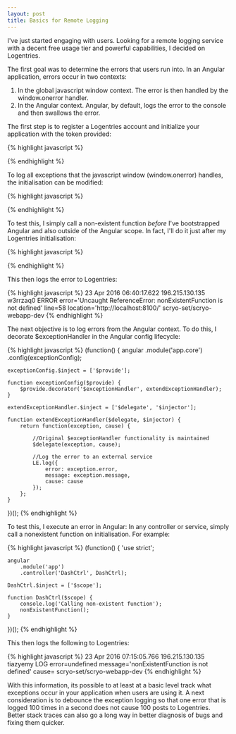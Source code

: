 ```yaml
---
layout: post
title: Basics for Remote Logging
---
```


I've just started engaging with users. Looking for a remote logging service with
a decent free usage tier and powerful capabilities, I decided on Logentries.

The first goal was to determine the errors that users run into. In an
Angular application, errors occur in two contexts:

1. In the global javascript window context. The error is then handled by the
window.onerror handler.
2. In the Angular context. Angular, by default, logs the error to the console
and then swallows the error.

The first step is to register a Logentries account and initialize your application
with the token provided:

{% highlight javascript %}
<script>
LE.init({
    token: 'YOUR-TOKEN'
});
</script>
{% endhighlight %}

To log all exceptions that the javascript window (window.onerror) handles, the
initialisation can be modified:

{% highlight javascript %}
<script>
LE.init({
    token: 'YOUR-TOKEN',
    catchall: true
});
</script>
{% endhighlight %}

To test this, I simply call a non-existent function *before* I've bootstrapped
Angular and also outside of the Angular scope. In fact, I'll do it just after my
Logentries initialisation:

{% highlight javascript %}
<script>
LE.init({
    token: 'YOUR-TOKEN',
    catchall: true
});
nonExistentFunction();
</script>
{% endhighlight %}

This then logs the error to Logentries:

{% highlight javascript %}
23 Apr 2016 06:40:17.622 196.215.130.135 w3rrzaq0
ERROR error='Uncaught ReferenceError: nonExistentFunction is not defined'
line=58 location='http://localhost:8100/' scryo-set/scryo-webapp-dev
{% endhighlight %}

The next objective is to log errors from the Angular context. To do this,
I decorate $exceptionHandler in the Angular config lifecycle:

{% highlight javascript %}
(function() {
    angular
        .module('app.core')
        .config(exceptionConfig);

    exceptionConfig.$inject = ['$provide'];

    function exceptionConfig($provide) {
        $provide.decorator('$exceptionHandler', extendExceptionHandler);
    }

    extendExceptionHandler.$inject = ['$delegate', '$injector'];

    function extendExceptionHandler($delegate, $injector) {
        return function(exception, cause) {

            //Original $exceptionHandler functionality is maintained
            $delegate(exception, cause);

            //Log the error to an external service
            LE.log({
                error: exception.error,
                message: exception.message,
                cause: cause
            });
        };
    }
})();
{% endhighlight %}

To test this, I execute an error in Angular: In any controller or service, simply
call a nonexistent function on initialisation. For example:

{% highlight javascript %}
(function() {
    'use strict';

    angular
        .module('app')
        .controller('DashCtrl', DashCtrl);

    DashCtrl.$inject = ['$scope'];

    function DashCtrl($scope) {
        console.log('Calling non-existent function');
        nonExistentFunction();
    }

})();
{% endhighlight %}

This then logs the following to Logentries:

{% highlight javascript %}
23 Apr 2016 07:15:05.766 196.215.130.135 tiazyemy
LOG error=undefined message='nonExistentFunction is not defined'
cause=
<ion-nav-view name="tab-dash" class="view-container tab-content" nav-view="active" nav-view-transition="ios">
scryo-set/scryo-webapp-dev
{% endhighlight %}

With this information, its possible to at least at a basic level track what exceptions occur
in your application when users are using it. A next consideration is to debounce the exception logging
so that one error that is logged 100 times in a second does not cause 100 posts to Logentries. Better stack
traces can also go a long way in better diagnosis of bugs and fixing them quicker.
